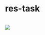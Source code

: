 # res-task
<br>
<img src="https://user-images.githubusercontent.com/77459566/154996452-86d00568-0565-4932-b990-6a3537be7f8f.png"/>
